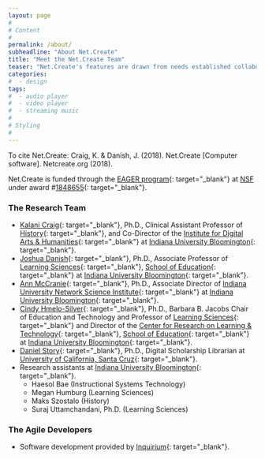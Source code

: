```yaml
---
layout: page
#
# Content
#
permalink: /about/
subheadline: "About Net.Create"
title: "Meet the Net.Create Team"
teaser: "Net.Create's features are drawn from needs established collaboratively by a team of digital-humanities practitioners, educational researchers, network-analysis specialists and agile software developers"
categories:
#  - design
tags:
#  - audio player
#  - video player
#  - streaming music
#
# Styling
#
---
```


To cite Net.Create: Craig, K. & Danish, J. (2018). Net.Create [Computer software]. Netcreate.org (2018).

Net.Create is funded through the [EAGER program](https://www.nsf.gov/pubs/policydocs/pappguide/nsf09_1/gpg_2.jsp#IID2){: target="_blank"} at [NSF](https://www.nsf.gov/) under award #[1848655](https://www.nsf.gov/awardsearch/showAward?AWD_ID=1848655){: target="_blank"}.

### The Research Team

- [Kalani Craig](http://www.kalanicraig.com){: target="_blank"}, Ph.D., Clinical Assistant Professor of [History](https://history.indiana.edu){: target="_blank"}, and Co-Director of the [Institute for Digital Arts & Humanities](https://idah.indiana.edu){: target="_blank"} at [Indiana University Bloomington](https://www.indiana.edu){: target="_blank"}.
- [Joshua Danish](http://www.joshuadanish.com){: target="_blank"}, Ph.D., Associate Professor of [Learning Sciences](https://education.indiana.edu/programs/learning-sciences.html){: target="_blank"}, [School of Education](https://education.indiana.edu){: target="_blank"} at [Indiana University Bloomington](https://www.indiana.edu){: target="_blank"}.
- [Ann McCranie](https://iuni.iu.edu/people/person/ann-mccranie){: target="_blank"}, Ph.D., Associate Director of [Indiana University Network Science Institute](https://iuni.iu.edu){: target="_blank"} at [Indiana University Bloomington](https://www.indiana.edu){: target="_blank"}.
- [Cindy Hmelo-Silver](https://education.indiana.edu/about/directory/profiles/hmelo-silver-cindy.html){: target="_blank"}, Ph.D., Barbara B. Jacobs Chair of Education and Technology and Professor of [Learning Sciences](https://education.indiana.edu/programs/learning-sciences.html){: target="_blank"} and Director of the [Center for Research on Learning & Technology](https://crlt.indiana.edu){: target="_blank"}, [School of Education](https://education.indiana.edu){: target="_blank"} at [Indiana University Bloomington](https://www.indiana.edu){: target="_blank"}.
- [Daniel Story](https://campusdirectory.ucsc.edu/cd_detail?uid=dstory){: target="_blank"}, Ph.D., Digital Scholarship Librarian at [University of California, Santa Cruz](https://www.ucsc.edu/){: target="_blank"}.
- Research assistants at [Indiana University Bloomington](https://www.indiana.edu){: target="_blank"}.
    - Haesol Bae (Instructional Systems Technology)
    - Megan Humburg (Learning Sciences)
    - Maks Szostalo (History)
    - Suraj Uttamchandani, Ph.D. (Learning Sciences)

### The Agile Developers

- Software development provided by [Inquirium](http://inquirium.net){: target="_blank"}.